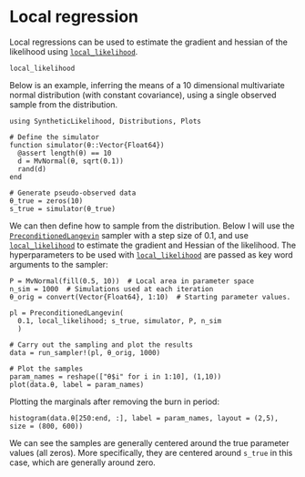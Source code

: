 # Local regression
Local regressions can be used to estimate the gradient and hessian of the likelihood using [`local_likelihood`](@ref).

```@docs
local_likelihood
```

Below is an example, inferring the means of a 10 dimensional multivariate normal distribution (with constant covariance), using a single observed sample from the distribution.

```@example 1
using SyntheticLikelihood, Distributions, Plots

# Define the simulator
function simulator(θ::Vector{Float64})
  @assert length(θ) == 10
  d = MvNormal(θ, sqrt(0.1))
  rand(d)
end

# Generate pseudo-observed data
θ_true = zeros(10)
s_true = simulator(θ_true)

```

We can then define how to sample from the distribution. Below I will use the [`PreconditionedLangevin`](@ref) sampler with a step size of 0.1, and use [`local_likelihood`](@ref) to estimate the gradient and Hessian of the likelihood. The hyperparameters to be used with [`local_likelihood`](@ref) are passed as key word arguments to the sampler:

```@example 1
P = MvNormal(fill(0.5, 10))  # Local area in parameter space
n_sim = 1000  # Simulations used at each iteration
θ_orig = convert(Vector{Float64}, 1:10)  # Starting parameter values.

pl = PreconditionedLangevin(
  0.1, local_likelihood; s_true, simulator, P, n_sim
  )

# Carry out the sampling and plot the results
data = run_sampler!(pl, θ_orig, 1000)

# Plot the samples
param_names = reshape(["θ$i" for i in 1:10], (1,10))
plot(data.θ, label = param_names)
```

Plotting the marginals after removing the burn in period:
```@example 1
histogram(data.θ[250:end, :], label = param_names, layout = (2,5), size = (800, 600))
```
We can see the samples are generally centered around the true parameter values (all zeros). More specifically, they are centered around `s_true` in this case, which are generally around zero.
